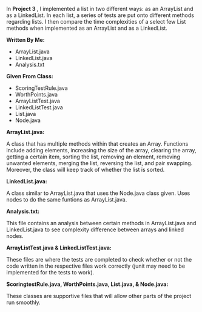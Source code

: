 In <b> Project 3 </b>, I implemented a list in two different ways: as an ArrayList and as a LinkedList. In each list, a series of tests are put onto different methods regarding lists. I then compare the time complexities of a select few List methods when implemented as an ArrayList and as a LinkedList.

<b>Written By Me: </b>
<ul><li>ArrayList.java</li>
<li>LinkedList.java</li>
<li>Analysis.txt</li></ul>

<b>Given From Class: </b>
<ul><li> ScoringTestRule.java</li>
<li> WorthPoints.java</li>
<li>ArrayListTest.java</li>
<li>LinkedListTest.java</li>
<li>List.java</li>
<li>Node.java</li></ul>

<b>ArrayList.java:</b>

A class that has multiple methods within that creates an Array. Functions include adding elements, increasing the size of the array, clearing the array, getting a certain item, sorting the list, removing an element, removing unwanted elements, merging the list, reversing the list, and pair swapping. Moreover, the class will keep track of whether the list is sorted. 

<b>LinkedList.java:</b>

A class similar to ArrayList.java that uses the Node.java class given. Uses nodes to do the same funtions as ArrayList.java.

<b>Analysis.txt:</b>

This file contains an analysis between certain methods in ArrayList.java and LinkedList.java to see complexity difference between arrays and linked nodes. 

<b>ArrayListTest.java & LinkedListTest.java:</b>

These files are where the tests are completed to check whether or not the code written in the respective files work correctly (junit may need to be implemented for the tests to work). 

<b>ScoringtestRule.java, WorthPoints.java, List.java, & Node.java:</b>

These classes are supportive files that will allow other parts of the project run smoothly.
